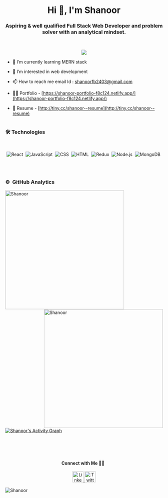 <!-- <h1 align="center">Hi 👋, I'm Shanoor</h1>
<h3 align="center">Aspiring & well qualified Full Stack Web Developer and problem solver with an analytical mindset.</h3>


<p align= "center">

<img src="https://img.shields.io/badge/JS-Javascript-red"/>
<img src="https://img.shields.io/badge/React-React-blue"/>
<img src="https://img.shields.io/badge/Node-node-green"/>
<img src="https://img.shields.io/badge/express-Express-blueviolet"/>
<img src="https://img.shields.io/badge/Mongodb-mongodb-brightgreen"/>
</p>



<p align="left"> <img src="https://komarev.com/ghpvc/?username=Shanoor24&label=Profile%20views&color=0e75b6&style=flat" alt="Shanoor24" /> </p>


- 🌱 **I’m currently learning :** Node, Express, MongoDB

- 👨‍💻 **All of my projects are available at :** [https://github.com/Shanoor24/](https://github.com/Shanoor24/)

- 💬 **Ask me about :** Data Structures and Algorithms, JavaScript, React

- 📄 **Find my Resume :** [http://tiny.cc/resume--shanoor](http://tiny.cc/resume--shanoor)

- 🥅 **2021 Goals :** Learning new things and contribute more

- ⚡ **Fun fact :** I'm a Foody Person


<h3 align="left">Find me around the web</h3>
<p align="left">
<a href="https://www.linkedin.com/in/shanoor-balekundri-33312916b/" target="blank"><img align="center" src="https://cdn.jsdelivr.net/npm/simple-icons@3.13.0/icons/linkedin.svg" alt="https://www.linkedin.com/in/shanoor-balekundri-33312916b/" height="30" width="40" /></a>
<a href="https://hashnode.com/@Shanoor24" target="blank"><img align="center" src="https://cdn.jsdelivr.net/npm/simple-icons@3.13.0/icons/hashnode.svg" alt="https://hashnode.com/@Shanoor24" height="30" width="40" /></a>
</p>


<h3 align="left">Languages and Tools</h3>
<p align="left">
  <a href="https://www.w3schools.com/css/" target="_blank"> <img src="https://raw.githubusercontent.com/devicons/devicon/master/icons/css3/css3-original-wordmark.svg" alt="css3" width="40" height="40"/> </a>
  <a href="https://www.cypress.io" target="_blank"> <img src="https://raw.githubusercontent.com/simple-icons/simple-icons/6e46ec1fc23b60c8fd0d2f2ff46db82e16dbd75f/icons/cypress.svg" alt="cypress" width="30" height="30"/> </a> 
  <span/>
  <a href="https://expressjs.com" target="_blank"> <img src="https://raw.githubusercontent.com/devicons/devicon/master/icons/express/express-original-wordmark.svg" alt="express" width="30" height="30"/> </a> 
  <span/>
  <a href="https://git-scm.com/" target="_blank"> <img src="https://www.vectorlogo.zone/logos/git-scm/git-scm-icon.svg" alt="git" width="30" height="30"/> </a> 
  <span/>
  <a href="https://heroku.com" target="_blank"> <img src="https://www.vectorlogo.zone/logos/heroku/heroku-icon.svg" alt="heroku" width="30" height="30"/> </a>
  <span/>
  <a href="https://www.w3.org/html/" target="_blank"> <img src="https://raw.githubusercontent.com/devicons/devicon/master/icons/html5/html5-original-wordmark.svg" alt="html5" width="30" height="30"/> </a>
  <span/>
  <a href="https://developer.mozilla.org/en-US/docs/Web/JavaScript" target="_blank"> <img src="https://raw.githubusercontent.com/devicons/devicon/master/icons/javascript/javascript-original.svg" alt="javascript" width="30" height="30"/> </a>
  <span/>
  <a href="https://www.mongodb.com/" target="_blank"> <img src="https://raw.githubusercontent.com/devicons/devicon/master/icons/mongodb/mongodb-original-wordmark.svg" alt="mongodb" width="30" height="30"/> </a> 
  <span/>
  <a href="https://nodejs.org" target="_blank"> <img src="https://raw.githubusercontent.com/devicons/devicon/master/icons/nodejs/nodejs-original-wordmark.svg" alt="nodejs" width="30" height="30"/> </a>
  <span/>
  <a href="https://postman.com" target="_blank"> <img src="https://www.vectorlogo.zone/logos/getpostman/getpostman-icon.svg" alt="postman" width="30" height="30"/> </a> 
  <span/>
  <a href="https://reactjs.org/" target="_blank"> <img src="https://raw.githubusercontent.com/devicons/devicon/master/icons/react/react-original-wordmark.svg" alt="react" width="30" height="30"/> </a>
  <span/>
  <a href="https://redux.js.org" target="_blank"> <img src="https://raw.githubusercontent.com/devicons/devicon/master/icons/redux/redux-original.svg" alt="redux" width="30" height="30"/> </a> 
  <span/>
  <a href="https://www.typescriptlang.org/" target="_blank"> <img src="https://raw.githubusercontent.com/devicons/devicon/master/icons/typescript/typescript-original.svg" alt="typescript" width="30" height="30"/> </a> 
</p>

<p>
  <img align="center" src="https://github-readme-stats.vercel.app/api/top-langs?username=Shanoor24&show_icons=true&locale=en&layout=compact" alt="Shanoor24"/>
</p>

<!-- [![Top Langs](https://github-readme-stats.vercel.app/api/top-langs/?username=Shanoor24)](https://github.com/Shanoor24/github-readme-stats) -->

<!-- <p><img align="center" src="https://github-readme-stats.vercel.app/api?username=Shanoor24&show_icons=true&locale=en" alt="Shanoor24" /></p>

<p><img align="center" src="https://github-readme-streak-stats.herokuapp.com/?user=Shanoor24&" alt="Shanoor24" /></p> -->




<h1 align="center">Hi 👋, I'm Shanoor</h1>
<h3 align="center">Aspiring & well qualified Full Stack Web Developer and problem solver with an analytical mindset.</h3>
  <br/>
  
  <p align="center">
  <a href="#"><img src="https://readme-typing-svg.herokuapp.com?color=000000&center=true&lines=Full+Stack+Web+Developer;1200%2B+Hours+of+Coding+Experience;Data+Structures;Algorithms" /></a>
</p>


- 🌱 I’m currently learning MERN stack
- 👀 I’m interested in web development
- 📫 How to reach me email Id : shanoorfb2403@gmail.com
- 👨‍💻 Portfolio - [https://shanoor-portfolio-f8c124.netlify.app/](https://shanoor-portfolio-f8c124.netlify.app/)

- 📄 Resume -  [http://tiny.cc/shanoor--resume](http://tiny.cc/shanoor--resume)





<!-- <hr/> -->
<h1></h1>



### 🛠  Technologies

<br/>
 
<div align="center" >
  
  ![React](https://img.shields.io/badge/react%20-%2320232a.svg?&style=for-the-badge&logo=react&logoColor=%2361DAFB)&nbsp;
  ![JavaScript](https://img.shields.io/badge/javascript%20-%23323330.svg?&style=for-the-badge&logo=javascript&logoColor=%23F7DF1E)&nbsp;
  ![CSS](https://img.shields.io/badge/css3%20-%231572B6.svg?&style=for-the-badge&logo=css3&logoColor=white)&nbsp;
  ![HTML](https://img.shields.io/badge/html5%20-%23E34F26.svg?&style=for-the-badge&logo=html5&logoColor=white)&nbsp;
  ![Redux](https://img.shields.io/badge/redux-%23593d88.svg?&style=for-the-badge&logo=redux&logoColor=white)&nbsp;
  ![Node.js](https://img.shields.io/badge/node.js%20-%2343853D.svg?&style=for-the-badge&logo=node.js&logoColor=white)&nbsp;
   ![MongoDB](https://img.shields.io/badge/MongoDB-%234ea94b.svg?&style=for-the-badge&logo=mongodb&logoColor=white)&nbsp;


  
  </div>
  
 <br/>
<h1></h1>
 
 


### ⚙️ &nbsp;GitHub Analytics
 <div >
<p><img align="left"  src="https://github-readme-stats.vercel.app/api/top-langs?username=Shanoor24&show_icons=true&locale=en&layout=compact&theme=radical" alt="Shanoor" width="380" /></p>

<p>&nbsp;<img align="right"  src="https://github-readme-stats.vercel.app/api?username=Shanoor24&show_icons=true&locale=en&theme=tokyonight" alt="Shanoor" width="380" /></p>
</div>

<br/><br/><br/><br/>

<br/><br/><br/><br/>
<a href="https://github.com/Shanoor24/github-readme-activity-graph"><img alt="Shanoor's Activity Graph" src="https://activity-graph.herokuapp.com/graph?username=Shanoor24&bg_color=0D1117&color=5BCDEC&line=5BCDEC&point=FFFFFF&hide_border=true" /></a>

<br/><br/>
<h1></h1>

<h4 align="center">
Connect with Me 🤝🏻 &nbsp;
</h4>
    
  <div align="center">
 <a href="https://www.linkedin.com/in/shanoor-balekundri-33312916b/">
    <img src="https://raw.githubusercontent.com/System-Glitch/System-Glitch/master/assets/img/svg/linkedin.svg" alt="LinkedIn" title="Twitter" width="35" height="35"> </a>
	
<a href="https://twitter.com/Shanoorfb24">
    <img src="https://raw.githubusercontent.com/System-Glitch/System-Glitch/master/assets/img/svg/twitter.svg" alt="Twitter" title="Twitter" width="35" height="35"> </a>
  
  
<!-- <a href="https://hashnode.com/@Shanoor24">
    <img src="https://raw.githubusercontent.com/System-Glitch/System-Glitch/master/assets/img/svg/hashnode.svg" alt="Hashnode" title="Hashnode" width="35" height="35"> </a> -->
 </div>

![Shanoor](https://raw.githubusercontent.com/Trilokia/Trilokia/379277808c61ef204768a61bbc5d25bc7798ccf1/bottom_header.svg)



<!--### Blogs posts -->
<!-- BLOG-POST-LIST:START -->
<!-- BLOG-POST-LIST:END -->
